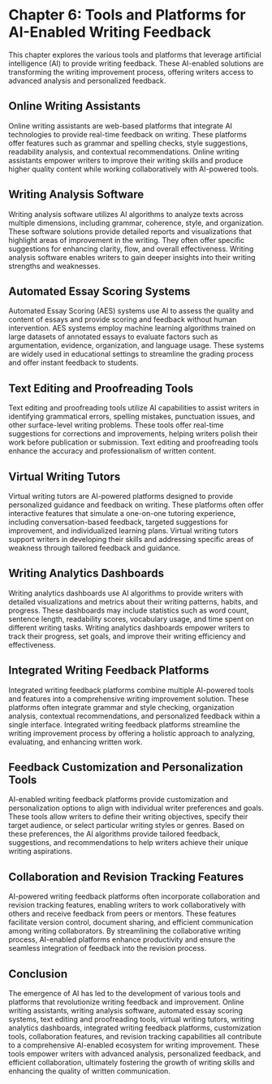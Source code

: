 Chapter 6: Tools and Platforms for AI-Enabled Writing Feedback
==============================================================

This chapter explores the various tools and platforms that leverage artificial intelligence (AI) to provide writing feedback. These AI-enabled solutions are transforming the writing improvement process, offering writers access to advanced analysis and personalized feedback.

Online Writing Assistants
-------------------------

Online writing assistants are web-based platforms that integrate AI technologies to provide real-time feedback on writing. These platforms offer features such as grammar and spelling checks, style suggestions, readability analysis, and contextual recommendations. Online writing assistants empower writers to improve their writing skills and produce higher quality content while working collaboratively with AI-powered tools.

Writing Analysis Software
-------------------------

Writing analysis software utilizes AI algorithms to analyze texts across multiple dimensions, including grammar, coherence, style, and organization. These software solutions provide detailed reports and visualizations that highlight areas of improvement in the writing. They often offer specific suggestions for enhancing clarity, flow, and overall effectiveness. Writing analysis software enables writers to gain deeper insights into their writing strengths and weaknesses.

Automated Essay Scoring Systems
-------------------------------

Automated Essay Scoring (AES) systems use AI to assess the quality and content of essays and provide scoring and feedback without human intervention. AES systems employ machine learning algorithms trained on large datasets of annotated essays to evaluate factors such as argumentation, evidence, organization, and language usage. These systems are widely used in educational settings to streamline the grading process and offer instant feedback to students.

Text Editing and Proofreading Tools
-----------------------------------

Text editing and proofreading tools utilize AI capabilities to assist writers in identifying grammatical errors, spelling mistakes, punctuation issues, and other surface-level writing problems. These tools offer real-time suggestions for corrections and improvements, helping writers polish their work before publication or submission. Text editing and proofreading tools enhance the accuracy and professionalism of written content.

Virtual Writing Tutors
----------------------

Virtual writing tutors are AI-powered platforms designed to provide personalized guidance and feedback on writing. These platforms often offer interactive features that simulate a one-on-one tutoring experience, including conversation-based feedback, targeted suggestions for improvement, and individualized learning plans. Virtual writing tutors support writers in developing their skills and addressing specific areas of weakness through tailored feedback and guidance.

Writing Analytics Dashboards
----------------------------

Writing analytics dashboards use AI algorithms to provide writers with detailed visualizations and metrics about their writing patterns, habits, and progress. These dashboards may include statistics such as word count, sentence length, readability scores, vocabulary usage, and time spent on different writing tasks. Writing analytics dashboards empower writers to track their progress, set goals, and improve their writing efficiency and effectiveness.

Integrated Writing Feedback Platforms
-------------------------------------

Integrated writing feedback platforms combine multiple AI-powered tools and features into a comprehensive writing improvement solution. These platforms often integrate grammar and style checking, organization analysis, contextual recommendations, and personalized feedback within a single interface. Integrated writing feedback platforms streamline the writing improvement process by offering a holistic approach to analyzing, evaluating, and enhancing written work.

Feedback Customization and Personalization Tools
------------------------------------------------

AI-enabled writing feedback platforms provide customization and personalization options to align with individual writer preferences and goals. These tools allow writers to define their writing objectives, specify their target audience, or select particular writing styles or genres. Based on these preferences, the AI algorithms provide tailored feedback, suggestions, and recommendations to help writers achieve their unique writing aspirations.

Collaboration and Revision Tracking Features
--------------------------------------------

AI-powered writing feedback platforms often incorporate collaboration and revision tracking features, enabling writers to work collaboratively with others and receive feedback from peers or mentors. These features facilitate version control, document sharing, and efficient communication among writing collaborators. By streamlining the collaborative writing process, AI-enabled platforms enhance productivity and ensure the seamless integration of feedback into the revision process.

Conclusion
----------

The emergence of AI has led to the development of various tools and platforms that revolutionize writing feedback and improvement. Online writing assistants, writing analysis software, automated essay scoring systems, text editing and proofreading tools, virtual writing tutors, writing analytics dashboards, integrated writing feedback platforms, customization tools, collaboration features, and revision tracking capabilities all contribute to a comprehensive AI-enabled ecosystem for writing improvement. These tools empower writers with advanced analysis, personalized feedback, and efficient collaboration, ultimately fostering the growth of writing skills and enhancing the quality of written communication.
